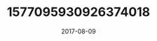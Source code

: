 ---
title: "1577095930926374018"
cover: "2017-08-09 06.35.07 1577095930926374018_46248401"
photo: "2017-08-09 06.35.07 1577095930926374018_46248401"
date: "2017-08-09"
type: "photo"
---